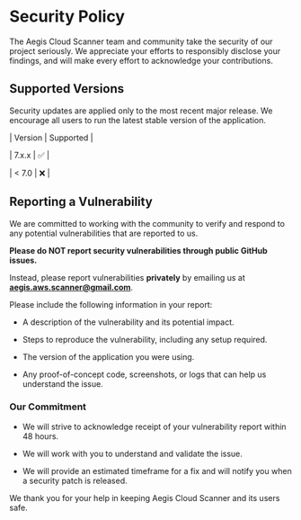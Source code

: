 # Security Policy

The Aegis Cloud Scanner team and community take the security of our project seriously. We appreciate your efforts to responsibly disclose your findings, and will make every effort to acknowledge your contributions.

## Supported Versions

Security updates are applied only to the most recent major release. We encourage all users to run the latest stable version of the application.

| Version | Supported |

| 7.x.x | :white_check_mark: |

| < 7.0 | :x: |

## Reporting a Vulnerability

We are committed to working with the community to verify and respond to any potential vulnerabilities that are reported to us.

**Please do NOT report security vulnerabilities through public GitHub issues.**

Instead, please report vulnerabilities **privately** by emailing us at **aegis.aws.scanner@gmail.com**.

Please include the following information in your report:

- A description of the vulnerability and its potential impact.
  
- Steps to reproduce the vulnerability, including any setup required.
  
- The version of the application you were using.
  
- Any proof-of-concept code, screenshots, or logs that can help us understand the issue.
  

### Our Commitment

- We will strive to acknowledge receipt of your vulnerability report within 48 hours.
  
- We will work with you to understand and validate the issue.
  
- We will provide an estimated timeframe for a fix and will notify you when a security patch is released.
  

We thank you for your help in keeping Aegis Cloud Scanner and its users safe.
